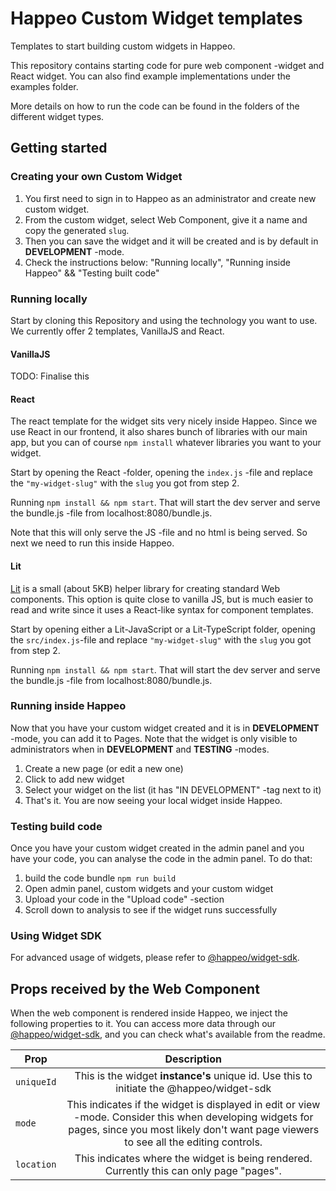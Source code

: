 # Happeo Custom Widget templates

Templates to start building custom widgets in Happeo.

This repository contains starting code for pure web component -widget and React widget. You can also find example implementations under the examples folder.

More details on how to run the code can be found in the folders of the different widget types.

## Getting started

### Creating your own Custom Widget

1. You first need to sign in to Happeo as an administrator and create new custom widget.
2. From the custom widget, select Web Component, give it a name and copy the generated `slug`.
3. Then you can save the widget and it will be created and is by default in **DEVELOPMENT** -mode.
4. Check the instructions below: "Running locally", "Running inside Happeo" && "Testing built code"

### Running locally

Start by cloning this Repository and using the technology you want to use. We currently offer 2 templates, VanillaJS and React.

#### VanillaJS

TODO: Finalise this

#### React

The react template for the widget sits very nicely inside Happeo. Since we use React in our frontend, it also shares bunch of libraries with our main app, but you can of course `npm install` whatever libraries you want to your widget.

Start by opening the React -folder, opening the `index.js` -file and replace the `"my-widget-slug"` with the `slug` you got from step 2.

Running `npm install && npm start`. That will start the dev server and serve the bundle.js -file from localhost:8080/bundle.js.

Note that this will only serve the JS -file and no html is being served. So next we need to run this inside Happeo.

#### Lit

[Lit](https://lit.dev/) is a small (about 5KB) helper library for creating standard Web components.
This option is quite close to vanilla JS, but is much easier to read and write since it uses a React-like syntax for component templates.

Start by opening either a Lit-JavaScript or a Lit-TypeScript folder, opening the `src/index.js`-file and replace `"my-widget-slug"` with the `slug` you got from step 2.

Running `npm install && npm start`. That will start the dev server and serve the bundle.js -file from localhost:8080/bundle.js.

### Running inside Happeo

Now that you have your custom widget created and it is in **DEVELOPMENT** -mode, you can add it to Pages. Note that the widget is only visible to administrators when in **DEVELOPMENT** and **TESTING** -modes.

1. Create a new page (or edit a new one)
2. Click to add new widget
3. Select your widget on the list (it has "IN DEVELOPMENT" -tag next to it)
4. That's it. You are now seeing your local widget inside Happeo.

### Testing build code

Once you have your custom widget created in the admin panel and you have your code, you can analyse the code in the admin panel. To do that:

1. build the code bundle `npm run build`
2. Open admin panel, custom widgets and your custom widget
3. Upload your code in the "Upload code" -section
4. Scroll down to analysis to see if the widget runs successfully

### Using Widget SDK

For advanced usage of widgets, please refer to [@happeo/widget-sdk](https://github.com/happeo/widgets-sdk).

## Props received by the Web Component

When the web component is rendered inside Happeo, we inject the following properties to it. You can access more data through our [@happeo/widget-sdk](https://github.com/happeo/widgets-sdk), and you can check what's available from the readme.

| Prop       |                                                                                           Description                                                                                            |
| ---------- | :----------------------------------------------------------------------------------------------------------------------------------------------------------------------------------------------: |
| `uniqueId` |                                                     This is the widget **instance's** unique id. Use this to initiate the @happeo/widget-sdk                                                     |
| `mode`     | This indicates if the widget is displayed in edit or view -mode. Consider this when developing widgets for pages, since you most likely don't want page viewers to see all the editing controls. |
| `location` |                                                     This indicates where the widget is being rendered. Currently this can only page "pages".                                                     |
